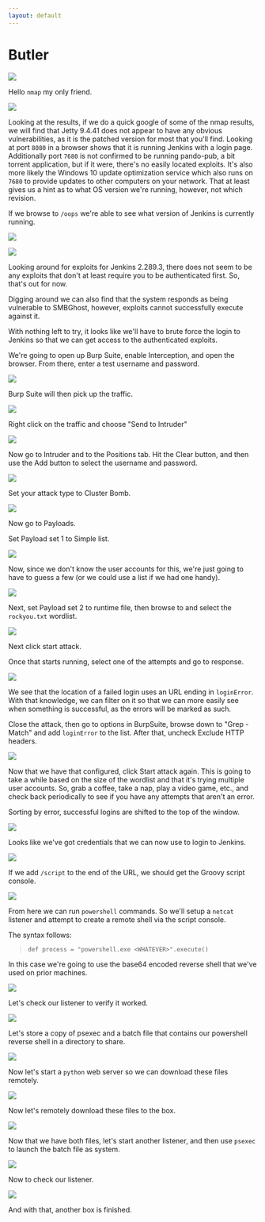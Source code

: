 ```yaml
---
layout: default
---
```


# Butler

![](./01.png)

Hello ```nmap``` my only friend.

![](./02.png)

Looking at the results, if we do a quick google of some of the nmap results, we will find that Jetty 9.4.41 does not appear to have any obvious vulnerabilities, as it is the patched version for most that you'll find.  Looking at port ```8080``` in a browser shows that it is running Jenkins with a login page.  Additionally port ```7680``` is not confirmed to be running pando-pub, a bit torrent application, but if it were, there's no easily located exploits.  It's also more likely the Windows 10 update optimization service which also runs on ```7680``` to provide updates to other computers on your network.  That at least gives us a hint as to what OS version we're running, however, not which revision.

If we browse to ```/oops``` we're able to see what version of Jenkins is currently running.

![](./03.png)

![](./04.png)

Looking around for exploits for Jenkins 2.289.3, there does not seem to be any exploits that don't at least require you to be authenticated first.  So, that's out for now.

Digging around we can also find that the system responds as being vulnerable to SMBGhost, however, exploits cannot successfully execute against it.

With nothing left to try, it looks like we'll have to brute force the login to Jenkins so that we can get access to the authenticated exploits.

We're going to open up Burp Suite, enable Interception, and open the browser.  From there, enter a test username and password.

![](./05.png)

Burp Suite will then pick up the traffic.

![](./06.png)

Right click on the traffic and choose "Send to Intruder"

![](./07.png)

Now go to Intruder and to the Positions tab.  Hit the Clear button, and then use the Add button to select the username and password.

![](./08.png)

Set your attack type to Cluster Bomb.

![](./09.png)

Now go to Payloads.

Set Payload set 1 to Simple list.

![](./10.png)

Now, since we don't know the user accounts for this, we're just going to have to guess a few (or we could use a list if we had one handy).

![](./11.png)

Next, set Payload set 2 to runtime file, then browse to and select the ```rockyou.txt``` wordlist.

![](./12.png)

Next click start attack.

Once that starts running, select one of the attempts and go to response.

![](./13.png)

We see that the location of a failed login uses an URL ending in ```loginError```.  With that knowledge, we can filter on it so that we can more easily see when something is successful, as the errors will be marked as such.

Close the attack, then go to options in BurpSuite, browse down to "Grep - Match" and add ```loginError``` to the list.  After that, uncheck Exclude HTTP headers.

![](./14.png)

Now that we have that configured, click Start attack again.  This is going to take a while based on the size of the wordlist and that it's trying multiple user accounts.  So, grab a coffee, take a nap, play a video game, etc., and check back periodically to see if you have any attempts that aren't an error.

Sorting by error, successful logins are shifted to the top of the window.

![](./15.png)

Looks like we've got credentials that we can now use to login to Jenkins.

![](./16.png)

If we add ```/script``` to the end of the URL, we should get the Groovy script console.

![](./17.png)

From here we can run ```powershell``` commands.  So we'll setup a ```netcat``` listener and attempt to create a remote shell via the script console.

The syntax follows:

>```
>def process = "powershell.exe <WHATEVER>".execute()
>```

In this case we're going to use the base64 encoded reverse shell that we've used on prior machines.

![](./18.png)

Let's check our listener to verify it worked.

![](./19.png)

Let's store a copy of psexec and a batch file that contains our powershell reverse shell in a directory to share.

![](./20.png)

Now let's start a ```python``` web server so we can download these files remotely.

![](./21.png)

Now let's remotely download these files to the box.

![](./22.png)

Now that we have both files, let's start another listener, and then use ```psexec``` to launch the batch file as system.

![](./23.png)

Now to check our listener.

![](./24.png)

And with that, another box is finished.